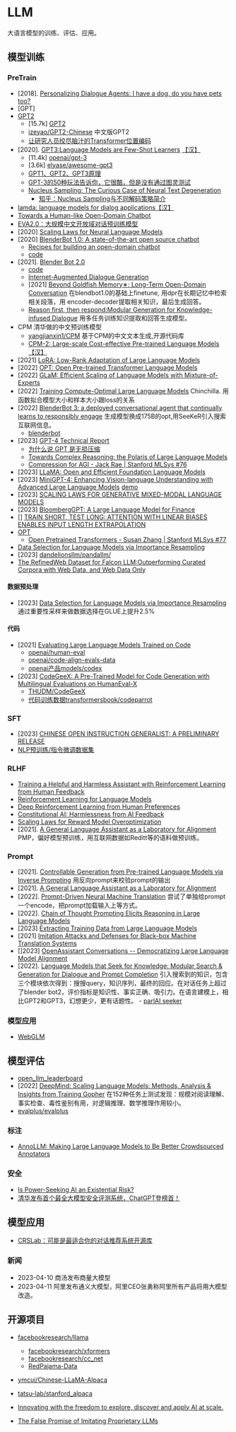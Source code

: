 # LLM
大语言模型的训练、评估、应用。
## 模型训练
### PreTrain

- [2018]. [Personalizing Dialogue Agents: I have a dog, do you have pets too?](https://arxiv.org/abs/1801.07243) 
- [GPT]
- [GPT2]()
  - [15.7k] [GPT2](https://github.com/openai/gpt-2)
  - [izeyao/GPT2-Chinese](https://github.com/Morizeyao/GPT2-Chinese) 中文版GPT2
  - [让研究人员绞尽脑汁的Transformer位置编码](https://kexue.fm/archives/8130)
- [2020]. [GPT3:Language Models are Few-Shot Learners](https://arxiv.org/pdf/2005.14165.pdf) [【汉】](https://zhuanlan.zhihu.com/p/200978538)
  - [11.4k] [openai/gpt-3](https://github.com/openai/gpt-3) 
  - [3.6k] [elyase/awesome-gpt3](https://github.com/elyase/awesome-gpt3)
  - [GPT1、GPT2、GPT3原理](https://blog.csdn.net/qq_41357569/article/details/121731981)
  - [GPT-3的50种玩法告诉你，它很酷，但是没有通过图灵测试](https://zhuanlan.zhihu.com/p/252851574)
  - [Nucleus Sampling: The Curious Case of Neural Text Degeneration](https://arxiv.org/abs/1904.09751)
    - [知乎：Nucleus Sampling与不同解码策略简介](https://zhuanlan.zhihu.com/p/442557114)
- [lamda: language models for dialog applications](https://arxiv.org/pdf/2201.08239.pdf)[【汉】](https://zhuanlan.zhihu.com/p/462022601)
- [Towards a Human-like Open-Domain Chatbot](https://arxiv.org/abs/2001.09977)
- [EVA2.0：大规模中文开放域对话预训练模型](https://blog.csdn.net/weixin_42001089/article/details/123595667)
- [2020] [Scaling Laws for Neural Language Models](https://arxiv.org/pdf/2001.08361.pdf)
- [2020] [BlenderBot 1.0: A state-of-the-art open source chatbot](https://ai.facebook.com/blog/state-of-the-art-open-source-chatbot/)
  - [Recipes for building an open-domain chatbot](https://arxiv.org/abs/2004.13637)
  - [code](https://parl.ai/projects/recipes/)
- [2021]. [Blender Bot 2.0](https://ai.facebook.com/blog/blender-bot-2-an-open-source-chatbot-that-builds-long-term-memory-and-searches-the-internet/)
  - [code](https://parl.ai/projects/blenderbot2/)
  - [Internet-Augmented Dialogue Generation](https://parl.ai/projects/sea/) 
  - [2021] [Beyond Goldfish Memory∗: Long-Term Open-Domain Conversation](https://arxiv.org/pdf/2107.07567.pdf) 在blendbot1.0的基础上finetune, 用dpr在长期记忆中检索相关段落，用 encoder-decoder提取相关知识，最后生成回答。
  - [Reason first, then respond:Modular Generation for Knowledge-infused Dialogue](https://arxiv.org/pdf/2111.05204.pdf) 用多任务训练知识提取和回答生成模型。
- CPM 清华做的中文预训练模型
  - [yangjianxin1/CPM](https://github.com/yangjianxin1/CPM) 基于CPM的中文文本生成,开源代码库
  - [CPM-2: Large-scale Cost-effective Pre-trained Language Models](https://arxiv.org/pdf/2106.10715.pdf) [【汉】](https://blog.csdn.net/BAAIBeijing/article/details/118125026)
- [2021] [LoRA: Low-Rank Adaptation of Large Language Models](https://arxiv.org/abs/2106.09685)
- [2022] [OPT: Open Pre-trained Transformer Language Models](https://arxiv.org/pdf/2205.01068.pdf) 
- [2022] [GLaM: Efficient Scaling of Language Models with Mixture-of-Experts](https://arxiv.org/pdf/2112.06905.pdf)
- [2022] [Training Compute-Optimal Large Language Models](https://arxiv.org/pdf/2203.15556.pdf) Chinchilla. 用函数拟合模型大小和样本大小跟loss的关系
- [2022] [BlenderBot 3: a deployed conversational agent that continually learns to responsibly engage](https://arxiv.org/pdf/2208.03188.pdf) 生成模型换成175B的opt,用SeeKeR引入搜索互联网信息。
  - [blenderbot](https://huggingface.co/docs/transformers/model_doc/blenderbot)
- [2023] [GPT-4 Technical Report](https://arxiv.org/pdf/2303.08774.pdf)
  - [为什么说 GPT 是无损压缩](https://bigeagle.me/2023/03/llm-is-compression/)
  - [Towards Complex Reasoning: the Polaris of Large Language Models](https://yaofu.notion.site/Towards-Complex-Reasoning-the-Polaris-of-Large-Language-Models-c2b4a51355b44764975f88e6a42d4e75)
  - [Compression for AGI - Jack Rae | Stanford MLSys #76](https://www.youtube.com/watch?v=dO4TPJkeaaU)
- [2023] [LLaMA: Open and Efficient Foundation Language Models](https://arxiv.org/abs/2302.13971)
- [2023] [MiniGPT-4: Enhancing Vision-language Understanding with Advanced Large Language Models](https://github.com/Vision-CAIR/MiniGPT-4)   [demo](https://minigpt-4.github.io/)
- [2023] [SCALING LAWS FOR GENERATIVE MIXED-MODAL LANGUAGE MODELS](https://arxiv.org/pdf/2301.03728.pdf)
- [2023] [BloombergGPT: A Large Language Model for Finance](https://arxiv.org/pdf/2303.17564.pdf)
- [] [TRAIN SHORT, TEST LONG: ATTENTION WITH LINEAR BIASES ENABLES INPUT LENGTH EXTRAPOLATION](https://arxiv.org/pdf/2108.12409.pdf)
- [OPT]()
  - [Open Pretrained Transformers - Susan Zhang | Stanford MLSys #77](https://www.youtube.com/watch?v=p9IxoSkvZ-M) 
- [Data Selection for Language Models via Importance Resampling](https://arxiv.org/abs/2302.03169)
- [2023] [dandelionsllm/pandallm/](https://github.com/dandelionsllm/pandallm/)
- [The RefinedWeb Dataset for Falcon LLM:Outperforming Curated Corpora with Web Data, and Web Data Only](https://arxiv.org/pdf/2306.01116.pdf)



#### 数据预处理

- [2023] [Data Selection for Language Models via Importance Resampling](https://arxiv.org/abs/2302.03169) 通过重要性采样来做数据选择在GLUE上提升2.5%

#### 代码
- [2021] [Evaluating Large Language Models Trained on Code](https://arxiv.org/pdf/2107.03374.pdf)
  - [openai/human-eval](https://github.com/openai/human-eval)
  - [openai/code-align-evals-data](https://github.com/openai/code-align-evals-data)
  - [openai产品models/codex](https://platform.openai.com/docs/models/codex)
- [2023] [CodeGeeX: A Pre-Trained Model for Code Generation with Multilingual Evaluations on HumanEval-X](https://arxiv.org/abs/2303.17568)
  - [THUDM/CodeGeeX](https://github.com/THUDM/CodeGeeX)
  - [代码训练数据transformersbook/codeparrot](https://huggingface.co/datasets/transformersbook/codeparrot)


### SFT

- [2023] [CHINESE OPEN INSTRUCTION GENERALIST: A PRELIMINARY RELEASE](https://arxiv.org/pdf/2304.07987.pdf)
- [NLP预训练/指令微调数据集](https://github.com/CVI-SZU/Linly)

### RLHF

- [Training a Helpful and Harmless Assistant with Reinforcement Learning from Human Feedback](https://arxiv.org/abs/2204.05862)
- [Reinforcement Learning for Language Models](https://gist.github.com/yoavg/6bff0fecd65950898eba1bb321cfbd81)
- [Deep Reinforcement Learning from Human Preferences](https://proceedings.neurips.cc/paper/2017/file/d5e2c0adad503c91f91df240d0cd4e49-Paper.pdf)
- [Constitutional AI: Harmlessness from AI Feedback](https://arxiv.org/pdf/2212.08073.pdf)
- [Scaling Laws for Reward Model Overoptimization](https://arxiv.org/pdf/2210.10760.pdf)
- [2021]. [A General Language Assistant as a Laboratory for Alignment](https://arxiv.org/abs/2112.00861) PMP，偏好模型预训练，用互联网数据如Reditt等的语料做预训练。

### Prompt

- [2021]. [Controllable Generation from Pre-trained Language Models via Inverse Prompting](https://arxiv.org/pdf/2103.10685.pdf) 用反向prompt来校验prompt的输出
- [2021]. [A General Language Assistant as a Laboratory for Alignment](https://arxiv.org/abs/2112.00861) 
- [2022]. [Prompt-Driven Neural Machine Translation](https://aclanthology.org/2022.findings-acl.203.pdf) 尝试了单独给prompt一个encode，把prompt加载输入上等方式。
- [2022]. [Chain of Thought Prompting Elicits Reasoning in Large Language Models](https://arxiv.org/abs/2201.11903)
- [2023] [Extracting Training Data from Large Language Models](https://www.usenix.org/system/files/sec21-carlini-extracting.pdf)
- [2021] [Imitation Attacks and Defenses for Black-box Machine Translation Systems](https://arxiv.org/pdf/2004.15015.pdf)
- []2023] [OpenAssistant Conversations -- Democratizing Large Language Model Alignment](https://arxiv.org/abs/2304.07327)
- [2022]. [Language Models that Seek for Knowledge: Modular Search & Generation for Dialogue and Prompt Completion](https://arxiv.org/abs/2203.13224) 引入搜索到的知识，包含三个模块依次得到：搜搜query，知识序列，最终的回应。在对话任务上超过了blender bot2，评价指标是知识性、事实正确、吸引力。在语言建模上，相比GPT2和GPT3，幻想更少，更有话题性。
      - [parlAI seeker](https://github.com/MiniMax-AI/ParlAI/tree/main/projects/seeker)

### 模型应用

- [WebGLM](https://github.com/THUDM/WebGLM)

## 模型评估

- [open_llm_leaderboard](https://huggingface.co/spaces/HuggingFaceH4/open_llm_leaderboard)
- [2022] [DeepMind: Scaling Language Models: Methods, Analysis & Insights from Training Gopher](https://arxiv.org/abs/2112.11446) 在152种任务上测试发现：规模对阅读理解、事实检查、毒性鉴别有用，对逻辑推理、数学推理作用较小。
- [evalplus/evalplus](https://github.com/evalplus/evalplus)

### 标注

- [AnnoLLM: Making Large Language Models to Be Better Crowdsourced Annotators](https://arxiv.org/abs/2303.16854)

### 安全

- [Is Power-Seeking AI an Existential Risk?](https://arxiv.org/pdf/2206.13353.pdf)
- [清华发布首个最全大模型安全评测系统，ChatGPT登榜首！
](https://mp.weixin.qq.com/s/8JtSl_tV4caZUyh1_Z6hdA)

## 模型应用
- [CRSLab：可能是最适合你的对话推荐系统开源库
](https://picture.iczhiku.com/weixin/message1610089596644.html)

### 新闻

- 2023-04-10 商汤发布商量大模型
- 2023-04-11 阿里发布通义大模型，阿里CEO张勇称阿里所有产品将用大模型改造。

## 开源项目

- [facebookresearch/llama](https://github.com/facebookresearch/llama)
  - [facebookresearch/xformers](https://github.com/facebookresearch/xformers)
  - [facebookresearch/cc_net](https://github.com/facebookresearch/cc_net)
  - [RedPajama-Data](https://github.com/togethercomputer/RedPajama-Data)
- [ymcui/Chinese-LLaMA-Alpaca](https://github.com/ymcui/Chinese-LLaMA-Alpaca/tree/main)
- [tatsu-lab/stanford_alpaca](https://github.com/tatsu-lab/stanford_alpaca)


- [Innovating with the freedom to explore, discover and apply AI at scale.](https://ai.facebook.com/research/)
- [The False Promise of Imitating Proprietary LLMs](https://arxiv.org/pdf/2305.15717.pdf)